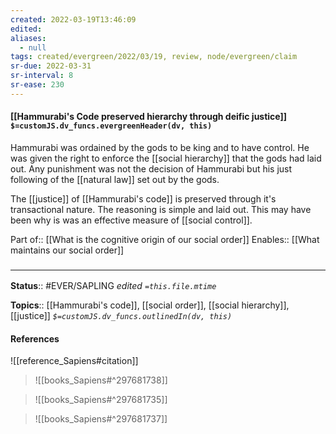 ```yaml
---
created: 2022-03-19T13:46:09 
edited: 
aliases:
  - null
tags: created/evergreen/2022/03/19, review, node/evergreen/claim
sr-due: 2022-03-31
sr-interval: 8
sr-ease: 230
---
```


#### [[Hammurabi's Code preserved hierarchy through deific justice]] `$=customJS.dv_funcs.evergreenHeader(dv, this)`

Hammurabi was ordained by the gods to be king and to have control. He was given the right to enforce the [[social hierarchy]] that the gods had laid out. Any punishment was not the decision of Hammurabi but his just following of the [[natural law]] set out by the gods.

The [[justice]] of [[Hammurabi's code]] is preserved through it's transactional nature. The reasoning is simple and laid out.
This may have been why is was an effective measure of [[social control]].

Part of:: [[What is the cognitive origin of our social order]]
Enables:: [[What maintains our social order]]

### <hr class="footnote"/>

**Status**:: #EVER/SAPLING 
*edited `=this.file.mtime`*

**Topics**:: [[Hammurabi's code]], [[social order]], [[social hierarchy]], [[justice]]
*`$=customJS.dv_funcs.outlinedIn(dv, this)`*

#### References

![[reference_Sapiens#citation]]

> ![[books_Sapiens#^297681738]]

> ![[books_Sapiens#^297681735]]

> ![[books_Sapiens#^297681737]]
